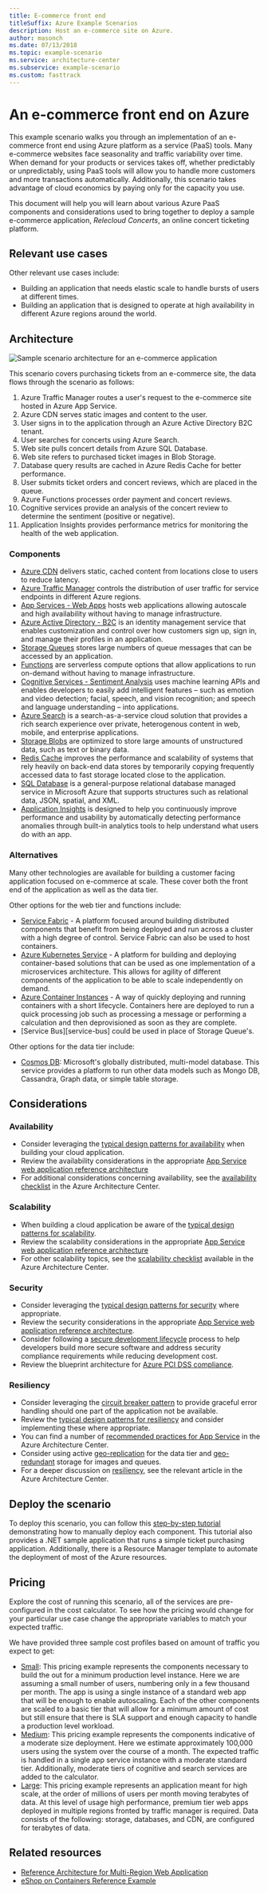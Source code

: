```yaml
---
title: E-commerce front end
titleSuffix: Azure Example Scenarios
description: Host an e-commerce site on Azure.
author: masonch
ms.date: 07/13/2018
ms.topic: example-scenario
ms.service: architecture-center
ms.subservice: example-scenario
ms.custom: fasttrack
---
```


# An e-commerce front end on Azure

This example scenario walks you through an implementation of an e-commerce front end using Azure platform as a service (PaaS) tools. Many e-commerce websites face seasonality and traffic variability over time. When demand for your products or services takes off, whether predictably or unpredictably, using PaaS tools will allow you to handle more customers and more transactions automatically. Additionally, this scenario takes advantage of cloud economics by paying only for the capacity you use.

This document will help you will learn about various Azure PaaS components and considerations used to bring together to deploy a sample e-commerce application, *Relecloud Concerts*, an online concert ticketing platform.

## Relevant use cases

Other relevant use cases include:

- Building an application that needs elastic scale to handle bursts of users at different times.
- Building an application that is designed to operate at high availability in different Azure regions around the world.

## Architecture

![Sample scenario architecture for an e-commerce application][architecture]

This scenario covers purchasing tickets from an e-commerce site, the data flows through the scenario as follows:

1. Azure Traffic Manager routes a user's request to the e-commerce site hosted in Azure App Service.
2. Azure CDN serves static images and content to the user.
3. User signs in to the application through an Azure Active Directory B2C tenant.
4. User searches for concerts using Azure Search.
5. Web site pulls concert details from Azure SQL Database.
6. Web site refers to purchased ticket images in Blob Storage.
7. Database query results are cached in Azure Redis Cache for better performance.
8. User submits ticket orders and concert reviews, which are placed in the queue.
9. Azure Functions processes order payment and concert reviews.
10. Cognitive services provide an analysis of the concert review to determine the sentiment (positive or negative).
11. Application Insights provides performance metrics for monitoring the health of the web application.

### Components

- [Azure CDN][docs-cdn] delivers static, cached content from locations close to users to reduce latency.
- [Azure Traffic Manager][docs-traffic-manager] controls the distribution of user traffic for service endpoints in different Azure regions.
- [App Services - Web Apps][docs-webapps] hosts web applications allowing autoscale and high availability without having to manage infrastructure.
- [Azure Active Directory - B2C][docs-b2c] is an identity management service that enables customization and control over how customers sign up, sign in, and manage their profiles in an application.
- [Storage Queues][docs-storage-queues] stores large numbers of queue messages that can be accessed by an application.
- [Functions][docs-functions] are serverless compute options that allow applications to run on-demand without having to manage infrastructure.
- [Cognitive Services - Sentiment Analysis][docs-sentiment-analysis] uses machine learning APIs and enables developers to easily add intelligent features – such as emotion and video detection; facial, speech, and vision recognition; and speech and language understanding – into applications.
- [Azure Search][docs-search] is a search-as-a-service cloud solution that provides a rich search experience over private, heterogenous content in web, mobile, and enterprise applications.
- [Storage Blobs][docs-storage-blobs] are optimized to store large amounts of unstructured data, such as text or binary data.
- [Redis Cache][docs-redis-cache] improves the performance and scalability of systems that rely heavily on back-end data stores by temporarily copying frequently accessed data to fast storage located close to the application.
- [SQL Database][docs-sql-database] is a general-purpose relational database managed service in Microsoft Azure that supports structures such as relational data, JSON, spatial, and XML.
- [Application Insights][docs-application-insights] is designed to help you continuously improve performance and usability by automatically detecting performance anomalies through built-in analytics tools to help understand what users do with an app.

### Alternatives

Many other technologies are available for building a customer facing application focused on e-commerce at scale. These cover both the front end of the application as well as the data tier.

Other options for the web tier and functions include:

- [Service Fabric][docs-service-fabric] - A platform focused around building distributed components that benefit from being deployed and run across a cluster with a high degree of control. Service Fabric can also be used to host containers.
- [Azure Kubernetes Service][docs-kubernetes-service] - A platform for building and deploying container-based solutions that can be used as one implementation of a microservices architecture. This allows for agility of different components of the application to be able to scale independently on demand.
- [Azure Container Instances][docs-container-instances] - A way of quickly deploying and running containers with a short lifecycle. Containers here are deployed to run a quick processing job such as processing a message or performing a calculation and then deprovisioned as soon as they are complete.
- [Service Bus][service-bus] could be used in place of Storage Queue's.

Other options for the data tier include:

- [Cosmos DB](/azure/cosmos-db/introduction): Microsoft's globally distributed, multi-model database. This service provides a platform to run other data models such as Mongo DB, Cassandra, Graph data, or simple table storage.

## Considerations

### Availability

- Consider leveraging the [typical design patterns for availability][design-patterns-availability] when building your cloud application.
- Review the availability considerations in the appropriate [App Service web application reference architecture][app-service-reference-architecture]
- For additional considerations concerning availability, see the [availability checklist][availability] in the Azure Architecture Center.

### Scalability

- When building a cloud application be aware of the [typical design patterns for scalability][design-patterns-scalability].
- Review the scalability considerations in the appropriate [App Service web application reference architecture][app-service-reference-architecture]
- For other scalability topics, see the [scalability checklist][scalability] available in the Azure Architecture Center.

### Security

- Consider leveraging the [typical design patterns for security][design-patterns-security] where appropriate.
- Review the security considerations in the appropriate [App Service web application reference architecture][app-service-reference-architecture].
- Consider following a [secure development lifecycle][secure-development] process to help developers build more secure software and address security compliance requirements while reducing development cost.
- Review the blueprint architecture for [Azure PCI DSS compliance][pci-dss-blueprint].

### Resiliency

- Consider leveraging the [circuit breaker pattern][circuit-breaker] to provide graceful error handling should one part of the application not be available.
- Review the [typical design patterns for resiliency][design-patterns-resiliency] and consider implementing these where appropriate.
- You can find a number of [recommended practices for App Service][resiliency-app-service] in the Azure Architecture Center.
- Consider using active [geo-replication][sql-geo-replication] for the data tier and [geo-redundant][storage-geo-redudancy] storage for images and queues.
- For a deeper discussion on [resiliency][resiliency], see the relevant article in the Azure Architecture Center.

## Deploy the scenario

To deploy this scenario, you can follow this [step-by-step tutorial][end-to-end-walkthrough] demonstrating how to manually deploy each component. This tutorial also provides a .NET sample application that runs a simple ticket purchasing application. Additionally, there is a Resource Manager template to automate the deployment of most of the Azure resources.

## Pricing

Explore the cost of running this scenario, all of the services are pre-configured in the cost calculator. To see how the pricing would change for your particular use case change the appropriate variables to match your expected traffic.

We have provided three sample cost profiles based on amount of traffic you expect to get:

- [Small][small-pricing]: This pricing example represents the components necessary to build the out for a minimum production level instance. Here we are assuming a small number of users, numbering only in a few thousand per month. The app is using a single instance of a standard web app that will be enough to enable autoscaling. Each of the other components are scaled to a basic tier that will allow for a minimum amount of cost but still ensure that there is SLA support and enough capacity to handle a production level workload.
- [Medium][medium-pricing]: This pricing example represents the components indicative of a moderate size deployment. Here we estimate approximately 100,000 users using the system over the course of a month. The expected traffic is handled in a single app service instance with a moderate standard tier. Additionally, moderate tiers of cognitive and search services are added to the calculator.
- [Large][large-pricing]: This pricing example represents an application meant for high scale, at the order of millions of users per month moving terabytes of data. At this level of usage high performance, premium tier web apps deployed in multiple regions fronted by traffic manager is required. Data consists of the following: storage, databases, and CDN, are configured for terabytes of data.

## Related resources

- [Reference Architecture for Multi-Region Web Application][multi-region-web-app]
- [eShop on Containers Reference Example][microservices-ecommerce]

<!-- links -->
[architecture]: ./media/architecture-ecommerce-scenario.png
[small-pricing]: https://azure.com/e/90fbb6a661a04888a57322985f9b34ac
[medium-pricing]: https://azure.com/e/38d5d387e3234537b6859660db1c9973
[large-pricing]: https://azure.com/e/f07f99b6c3134803a14c9b43fcba3e2f
[app-service-reference-architecture]: ../../reference-architectures/app-service-web-app/basic-web-app.md
[availability]: /azure/architecture/checklist/availability
[circuit-breaker]: /azure/architecture/patterns/circuit-breaker
[design-patterns-availability]: /azure/architecture/patterns/category/availability
[design-patterns-resiliency]: /azure/architecture/patterns/category/resiliency
[design-patterns-scalability]: /azure/architecture/patterns/category/performance-scalability
[design-patterns-security]: /azure/architecture/patterns/category/security
[docs-application-insights]: /azure/application-insights/app-insights-overview
[docs-b2c]: /azure/active-directory-b2c/active-directory-b2c-overview
[docs-cdn]: /azure/cdn/cdn-overview
[docs-container-instances]: /azure/container-instances/
[docs-kubernetes-service]: /azure/aks/
[docs-functions]: /azure/azure-functions/functions-overview
[docs-redis-cache]: /azure/redis-cache/cache-overview
[docs-search]: /azure/search/search-what-is-azure-search
[docs-service-fabric]: /azure/service-fabric/
[docs-sentiment-analysis]: /azure/cognitive-services/welcome
[docs-sql-database]: /azure/sql-database/sql-database-technical-overview
[docs-storage-blobs]: /azure/storage/blobs/storage-blobs-introduction
[docs-storage-queues]: /azure/storage/queues/storage-queues-introduction
[docs-traffic-manager]: /azure/traffic-manager/traffic-manager-overview
[docs-webapps]: /azure/app-service/app-service-web-overview
[end-to-end-walkthrough]: https://github.com/Azure/fta-customerfacingapps/tree/master/ecommerce/articles
[microservices-ecommerce]: https://github.com/dotnet-architecture/eShopOnContainers
[multi-region-web-app]: /azure/architecture/reference-architectures/app-service-web-app/multi-region
[pci-dss-blueprint]: /azure/security/blueprints/payment-processing-blueprint
[resiliency-app-service]: /azure/architecture/checklist/resiliency-per-service#app-service
[resiliency]: /azure/architecture/checklist/resiliency
[scalability]: /azure/architecture/checklist/scalability
[secure-development]: https://www.microsoft.com/SDL/process/design.aspx
[sql-geo-replication]: /azure/sql-database/sql-database-geo-replication-overview
[storage-geo-redudancy]: /azure/storage/common/storage-redundancy-grs
